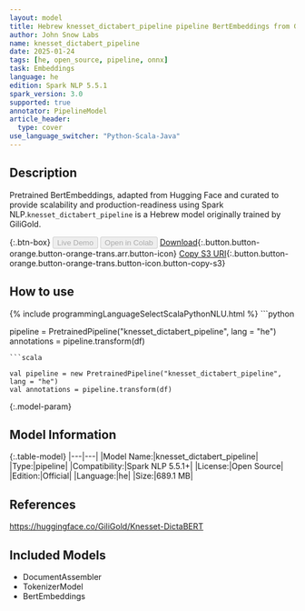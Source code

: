 ```yaml
---
layout: model
title: Hebrew knesset_dictabert_pipeline pipeline BertEmbeddings from GiliGold
author: John Snow Labs
name: knesset_dictabert_pipeline
date: 2025-01-24
tags: [he, open_source, pipeline, onnx]
task: Embeddings
language: he
edition: Spark NLP 5.5.1
spark_version: 3.0
supported: true
annotator: PipelineModel
article_header:
  type: cover
use_language_switcher: "Python-Scala-Java"
---
```


## Description

Pretrained BertEmbeddings, adapted from Hugging Face and curated to provide scalability and production-readiness using Spark NLP.`knesset_dictabert_pipeline` is a Hebrew model originally trained by GiliGold.

{:.btn-box}
<button class="button button-orange" disabled>Live Demo</button>
<button class="button button-orange" disabled>Open in Colab</button>
[Download](https://s3.amazonaws.com/auxdata.johnsnowlabs.com/public/models/knesset_dictabert_pipeline_he_5.5.1_3.0_1737707939916.zip){:.button.button-orange.button-orange-trans.arr.button-icon}
[Copy S3 URI](s3://auxdata.johnsnowlabs.com/public/models/knesset_dictabert_pipeline_he_5.5.1_3.0_1737707939916.zip){:.button.button-orange.button-orange-trans.button-icon.button-copy-s3}

## How to use



<div class="tabs-box" markdown="1">
{% include programmingLanguageSelectScalaPythonNLU.html %}
```python

pipeline = PretrainedPipeline("knesset_dictabert_pipeline", lang = "he")
annotations =  pipeline.transform(df)   

```
```scala

val pipeline = new PretrainedPipeline("knesset_dictabert_pipeline", lang = "he")
val annotations = pipeline.transform(df)

```
</div>

{:.model-param}
## Model Information

{:.table-model}
|---|---|
|Model Name:|knesset_dictabert_pipeline|
|Type:|pipeline|
|Compatibility:|Spark NLP 5.5.1+|
|License:|Open Source|
|Edition:|Official|
|Language:|he|
|Size:|689.1 MB|

## References

https://huggingface.co/GiliGold/Knesset-DictaBERT

## Included Models

- DocumentAssembler
- TokenizerModel
- BertEmbeddings